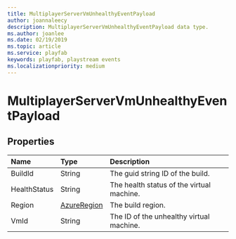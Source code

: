 ```yaml
---
title: MultiplayerServerVmUnhealthyEventPayload
author: joannaleecy
description: MultiplayerServerVmUnhealthyEventPayload data type.
ms.author: joanlee
ms.date: 02/19/2019
ms.topic: article
ms.service: playfab
keywords: playfab, playstream events
ms.localizationpriority: medium
---
```


# MultiplayerServerVmUnhealthyEventPayload

## Properties

|Name|Type|Description|
| :--------------------|:-------------------|:----------------------|
|BuildId|String|The guid string ID of the build.|
|HealthStatus|String|The health status of the virtual machine.|
|Region|[AzureRegion](azureregion.md)|The build region.|
|VmId|String|The ID of the unhealthy virtual machine.|
